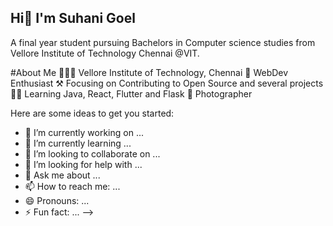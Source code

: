 ## Hi👋  I'm Suhani Goel

A final year student pursuing Bachelors in Computer science studies from Vellore Institute of Technology Chennai @VIT.

#About Me
👨🏻‍🎓 Vellore Institute of Technology, Chennai
🤖 WebDev Enthusiast
⚒️ Focusing on Contributing to Open Source and several projects
👨‍💻 Learning Java, React, Flutter and Flask
📸 Photographer

Here are some ideas to get you started:

- 🔭 I’m currently working on ...
- 🌱 I’m currently learning ...
- 👯 I’m looking to collaborate on ...
- 🤔 I’m looking for help with ...
- 💬 Ask me about ...
- 📫 How to reach me: ...
- 😄 Pronouns: ...
- ⚡ Fun fact: ...
-->
